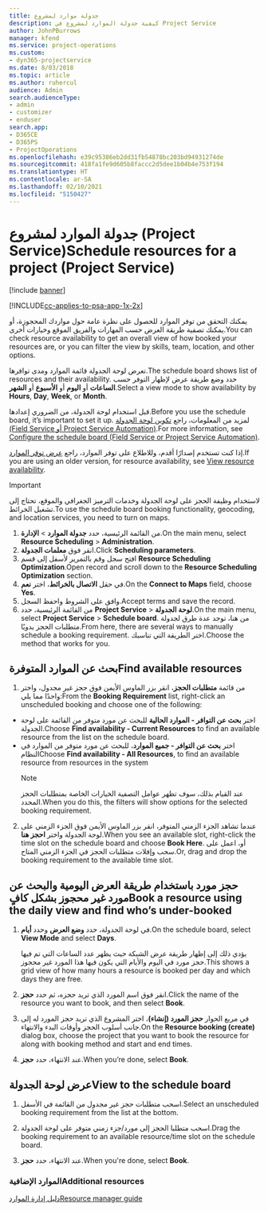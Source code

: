 ```yaml
---
title: جدولة موارد لمشروع
description: كيفية جدولة الموارد لمشروع في Project Service
author: JohnPBurrows
manager: kfend
ms.service: project-operations
ms.custom:
- dyn365-projectservice
ms.date: 8/03/2018
ms.topic: article
ms.author: ruhercul
audience: Admin
search.audienceType:
- admin
- customizer
- enduser
search.app:
- D365CE
- D365PS
- ProjectOperations
ms.openlocfilehash: e39c95386eb2dd31fb54878bc203bd94931274de
ms.sourcegitcommit: 418fa1fe9d605b8faccc2d5dee1b04b4e753f194
ms.translationtype: HT
ms.contentlocale: ar-SA
ms.lasthandoff: 02/10/2021
ms.locfileid: "5150427"
---
```

# <a name="schedule-resources-for-a-project-project-service"></a><span data-ttu-id="99eff-103">جدولة الموارد لمشروع (Project Service)</span><span class="sxs-lookup"><span data-stu-id="99eff-103">Schedule resources for a project (Project Service)</span></span>

[!include [banner](../includes/psa-now-project-operations.md)]

[!INCLUDE[cc-applies-to-psa-app-1x-2x](../includes/cc-applies-to-psa-app-1x-2x.md)]

<span data-ttu-id="99eff-104">يمكنك التحقق من توفر الموارد للحصول على نظرة عامة حول مواردك المحجوزة، أو يمكنك تصفية طريقة العرض حسب المهارات والفريق الموقع وخيارات أخرى.</span><span class="sxs-lookup"><span data-stu-id="99eff-104">You can check resource availability to get an overall view of how booked your resources are, or you can filter the view by skills, team, location, and other options.</span></span>  
  
<span data-ttu-id="99eff-105">تعرض لوحة الجدولة قائمة الموارد ومدى توافرها.</span><span class="sxs-lookup"><span data-stu-id="99eff-105">The schedule board shows list of resources and their availability.</span></span> <span data-ttu-id="99eff-106">حدد وضع طريقة عرض لإظهار التوفر حسب **الساعات** أو **اليوم** أو **الأسبوع** أو **الشهر**.</span><span class="sxs-lookup"><span data-stu-id="99eff-106">Select a view mode to show availability by **Hours**, **Day**, **Week**, or **Month**.</span></span>  
  
<span data-ttu-id="99eff-107">قبل استخدام لوحة الجدولة، من الضروري إعدادها.</span><span class="sxs-lookup"><span data-stu-id="99eff-107">Before you use the schedule board, it’s important to set it up.</span></span> <span data-ttu-id="99eff-108">لمزيد من المعلومات، راجع [تكوين لوحة الجدولة (Field Service أو Project Service Automation)](https://docs.microsoft.com/dynamics365/field-service/configure-schedule-board).</span><span class="sxs-lookup"><span data-stu-id="99eff-108">For more information, see [Configure the schedule board (Field Service or Project Service Automation)](https://docs.microsoft.com/dynamics365/field-service/configure-schedule-board).</span></span>
  
<span data-ttu-id="99eff-109">إذا كنت تستخدم إصدارًا أقدم، وللاطلاع على توفر الموارد، راجع [عرض توفر الموارد](../psa/view-resource-availability.md).</span><span class="sxs-lookup"><span data-stu-id="99eff-109">If you are using an older version, for resource availability, see [View resource availability](../psa/view-resource-availability.md).</span></span>  

> [!IMPORTANT]
>  <span data-ttu-id="99eff-110">لاستخدام وظيفة الحجز على لوحة الجدولة وخدمات الترميز الجغرافي والموقع، تحتاج إلى تشغيل الخرائط.</span><span class="sxs-lookup"><span data-stu-id="99eff-110">To use the schedule board booking functionality, geocoding, and location services, you need to turn on maps.</span></span>  
> 
> 1. <span data-ttu-id="99eff-111">من القائمة الرئيسية، حدد **جدولة الموارد** > **الإدارة**.</span><span class="sxs-lookup"><span data-stu-id="99eff-111">On the main menu, select **Resource Scheduling** > **Administration**.</span></span>  
> 2. <span data-ttu-id="99eff-112">انقر فوق **معلمات الجدولة**.</span><span class="sxs-lookup"><span data-stu-id="99eff-112">Click **Scheduling parameters**.</span></span>  
> 3. <span data-ttu-id="99eff-113">افتح سجل وقم بالتمرير لأسفل إلى قسم **Resource Scheduling Optimization**.</span><span class="sxs-lookup"><span data-stu-id="99eff-113">Open record and scroll down to the **Resource Scheduling Optimization** section.</span></span>  
> 4. <span data-ttu-id="99eff-114">في حقل **الاتصال بالخرائط**، اختر **نعم**.</span><span class="sxs-lookup"><span data-stu-id="99eff-114">On the **Connect to Maps** field, choose **Yes**.</span></span>  
> 5. <span data-ttu-id="99eff-115">وافق على الشروط واحفظ السجل.</span><span class="sxs-lookup"><span data-stu-id="99eff-115">Accept terms and save the record.</span></span>  
> 6. <span data-ttu-id="99eff-116">من القائمة الرئيسية، حدد **Project Service** > **لوحة الجدولة**.</span><span class="sxs-lookup"><span data-stu-id="99eff-116">On the main menu, select **Project Service** > **Schedule board**.</span></span> <span data-ttu-id="99eff-117">من هنا، توجد عدة طرق لجدولة متطلبات الحجز يدويًا.</span><span class="sxs-lookup"><span data-stu-id="99eff-117">From here, there are several ways to manually schedule a booking requirement.</span></span> <span data-ttu-id="99eff-118">اختر الطريقة التي تناسبك.</span><span class="sxs-lookup"><span data-stu-id="99eff-118">Choose the method that works for you.</span></span>
  
## <a name="find-available-resources"></a><span data-ttu-id="99eff-119">بحث عن الموارد المتوفرة</span><span class="sxs-lookup"><span data-stu-id="99eff-119">Find available resources</span></span>

1.  <span data-ttu-id="99eff-120">من قائمة **متطلبات الحجز**، انقر بزر الماوس الأيمن فوق حجز غير مجدول، واختر واحدًا مما يلي:</span><span class="sxs-lookup"><span data-stu-id="99eff-120">From the **Booking Requirement** list, right-click an unscheduled booking and choose one of the following:</span></span>  
  
- <span data-ttu-id="99eff-121">اختر **بحث عن التوافر - الموارد الحالية‬** للبحث عن مورد متوفر من القائمة على لوحة الجدولة.</span><span class="sxs-lookup"><span data-stu-id="99eff-121">Choose **Find availability - Current Resources** to find an available resource from the list on the schedule board.</span></span>  
- <span data-ttu-id="99eff-122">اختر **‏‫بحث عن التوافر - جميع الموارد‬**، للبحث عن مورد متوفر من الموارد في النظام</span><span class="sxs-lookup"><span data-stu-id="99eff-122">Choose **Find availability - All Resources**, to find an available resource from resources in the system</span></span>  
   > [!NOTE]
   >  <span data-ttu-id="99eff-123">عند القيام بذلك، سوف تظهر عوامل التصفية الخيارات الخاصة بمتطلبات الحجز المحدد.</span><span class="sxs-lookup"><span data-stu-id="99eff-123">When you do this, the filters will show options for the selected booking requirement.</span></span>  
  
2. <span data-ttu-id="99eff-124">عندما تشاهد الجزء الزمني المتوفر، انقر بزر الماوس الأيمن فوق الجزء الزمني على لوحة الجدولة واختر **احجز هنا**.</span><span class="sxs-lookup"><span data-stu-id="99eff-124">When you see an available slot, right-click the time slot on the schedule board and choose **Book Here**.</span></span> <span data-ttu-id="99eff-125">أو، اعمل على سحب وإفلات متطلبات الحجز في الجزء الزمني المتاح.</span><span class="sxs-lookup"><span data-stu-id="99eff-125">Or, drag and drop the booking requirement to the available time slot.</span></span>  
  

## <a name="book-a-resource-using-the-daily-view-and-find-whos-under-booked"></a><span data-ttu-id="99eff-126">حجز مورد باستخدام طريقة العرض اليومية والبحث عن مورد غير محجوز بشكل كافٍ</span><span class="sxs-lookup"><span data-stu-id="99eff-126">Book a resource using the daily view and find who’s under-booked</span></span>
  
1.  <span data-ttu-id="99eff-127">في لوحة الجدولة، حدد **وضع العرض** وحدد **أيام**.</span><span class="sxs-lookup"><span data-stu-id="99eff-127">On the schedule board, select **View Mode** and select **Days**.</span></span>  
  
    <span data-ttu-id="99eff-128">يؤدي ذلك إلى إظهار طريقة عرض الشبكة حيث يظهر عدد الساعات التي تم فيها حجز مورد في اليوم والأيام التي يكون فيها هذا المورد غير محجوز.</span><span class="sxs-lookup"><span data-stu-id="99eff-128">This shows a grid view of how many hours a resource is booked per day and which days they are free.</span></span>  
  
2.  <span data-ttu-id="99eff-129">انقر فوق اسم المورد الذي تريد حجزه، ثم حدد **حجز**.</span><span class="sxs-lookup"><span data-stu-id="99eff-129">Click the name of the resource you want to book, and then select **Book**.</span></span>  
  
3.  <span data-ttu-id="99eff-130">في مربع الحوار **حجز المورد (إنشاء)**، اختر المشروع الذي تريد حجز المورد له إلى جانب أسلوب الحجز وأوقات البدء والانتهاء.</span><span class="sxs-lookup"><span data-stu-id="99eff-130">On the **Resource booking (create)** dialog box, choose the project that you want to book the resource for along with booking method and start and end times.</span></span>  
  
4.  <span data-ttu-id="99eff-131">عند الانتهاء، حدد **حجز**.</span><span class="sxs-lookup"><span data-stu-id="99eff-131">When you’re done, select **Book**.</span></span>  
  
## <a name="view-to-the-schedule-board"></a><span data-ttu-id="99eff-132">عرض لوحة الجدولة</span><span class="sxs-lookup"><span data-stu-id="99eff-132">View to the schedule board</span></span>
  
1.  <span data-ttu-id="99eff-133">اسحب متطلبات حجز غير مجدول من القائمة في الأسفل.</span><span class="sxs-lookup"><span data-stu-id="99eff-133">Select an unscheduled booking requirement from the list at the bottom.</span></span>  
  
2.  <span data-ttu-id="99eff-134">اسحب متطلبا الحجز إلى مورد/جزء زمني متوفر على لوحة الجدولة.</span><span class="sxs-lookup"><span data-stu-id="99eff-134">Drag the booking requirement to an available resource/time slot on the schedule board.</span></span>  
  
3.  <span data-ttu-id="99eff-135">عند الانتهاء، حدد **حجز**.</span><span class="sxs-lookup"><span data-stu-id="99eff-135">When you're done, select **Book**.</span></span>  
  
### <a name="additional-resources"></a><span data-ttu-id="99eff-136">الموارد الإضافية</span><span class="sxs-lookup"><span data-stu-id="99eff-136">Additional resources</span></span>  
 [<span data-ttu-id="99eff-137">دليل إدارة الموارد</span><span class="sxs-lookup"><span data-stu-id="99eff-137">Resource manager guide</span></span>](../psa/resource-manager-guide.md)
